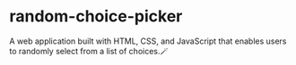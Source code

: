# random-choice-picker
A web application built with HTML, CSS, and JavaScript that enables users to randomly select from a list of choices.🪄
